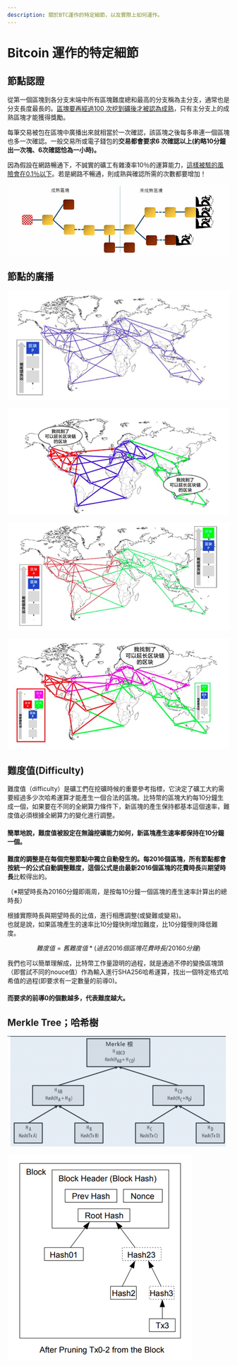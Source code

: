 ```yaml
---
description: 關於BTC運作的特定細節，以及實際上如何運作。
---
```


# Bitcoin 運作的特定細節

## 節點認證

從第一個區塊到各分支末端中所有區塊難度總和最高的分支稱為主分支，通常也是分支長度最長的。[區塊要再經過100 次挖到礦後才被認為成熟](https://en.bitcoin.it/wiki/Confirmation)，只有主分支上的成熟區塊才能獲得獎勵。

每筆交易被包在區塊中廣播出來就相當於一次確認，該區塊之後每多串連一個區塊也多一次確認。一般交易所或電子錢包的**交易都會要求6 次確認以上\(約略10分鐘出一次塊、6次確認恰為一小時\)。**

因為假設在網路暢通下，不誠實的礦工有雜湊率10％的運算能力，[這樣被駭的風險會在0.1％以下](https://en.bitcoin.it/wiki/Confirmation)。若是網路不暢通，則成熟與確認所需的次數都要增加！

![](../.gitbook/assets/tu-2web.jpg)

## 節點的廣播

![](../.gitbook/assets/image%20%2810%29.png)

  


![](../.gitbook/assets/image%20%287%29.png)

  


![](../.gitbook/assets/image%20%2815%29.png)

  


![](../.gitbook/assets/image%20%2812%29.png)

## 難度值\(Difficulty\)

 難度值（difficulty）是礦工們在挖礦時候的重要參考指標，它決定了礦工大約需要經過多少次哈希運算才能產生一個合法的區塊。比特幣的區塊大約每10分鐘生成一個，如果要在不同的全網算力條件下，新區塊的產生保持都基本這個速率，難度值必須根據全網算力的變化進行調整。

#### 簡單地說，難度值被設定在無論挖礦能力如何，新區塊產生速率都保持在10分鐘一個。

**難度的調整是在每個完整節點中獨立自動發生的。**每2016個區塊，所有節點都會按統一的公式自動調整難度，這個公式是由最新2016個區塊的**花費時長**與**期望時長**比較得出的。

（※期望時長為20160分鐘即兩周，是按每10分鐘一個區塊的產生速率計算出的總時長）

根據實際時長與期望時長的比值，進行相應調整\(或變難或變易\)。  
也就是說，如果區塊產生的速率比10分鐘快則增加難度，比10分鐘慢則降低難度。

$$
難度值 = 舊難度值 * ( 過去2016個區塊花費時長 / 20160 分鐘 )
$$

 我們也可以簡單理解成，比特幣工作量證明的過程，就是通過不停的變換區塊頭（即嘗試不同的nouce值）作為輸入進行SHA256哈希運算，找出一個特定格式哈希值的過程\(即要求有一定數量的前導0\)。

#### 而要求的前導0的個數越多，代表難度越大。

## Merkle Tree；哈希樹



![](../.gitbook/assets/image%20%2817%29.png)





![](../.gitbook/assets/image%20%281%29.png)





